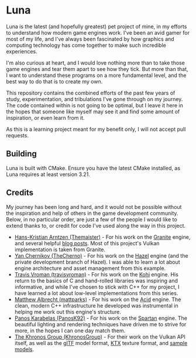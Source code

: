 # Luna

Luna is the latest (and hopefully greatest) pet project of mine, in my efforts to understand how modern game engines work. I've been an avid gamer for most of my life, and I've always been fascinated by how graphics and computing technology has come together to make such incredible experiences.

I'm also curious at heart, and I would love nothing more than to take those game engines and tear them apart to see how they tick. But more than that, I want to understand these programs on a more fundamental level, and the best way to do that is to create my own.

This repository contains the combined efforts of the past few years of study, experimentation, and tribulations I've gone through on my journey. The code contained within is not going to be optimal, but I leave it here in the hopes that someone like myself may see it and find some amount of inspiration, or even learn from it.

As this is a learning project meant for my benefit only, I will not accept pull requests.

## Building

Luna is built with CMake. Ensure you have the latest CMake installed, as Luna requires at least version 3.21.

## Credits

My journey has been long and hard, and it would not be possible without the inspiration and help of others in the game development community. Below, in no particular order, are just a few of the people I would like to extend thanks to, or credit for code I've used along the way in this project.

* [Hans-Kristian Arntzen (Themaister)](https://github.com/Themaister) - For his work on the [Granite](https://github.com/Themaister/Granite) engine, and several helpful [blog posts](http://themaister.net/blog/). Most of this project's Vulkan implementation is taken from Granite.
* [Yan Chernikov (TheCherno)](https://github.com/TheCherno/) - For his work on the [Hazel](https://github.com/TheCherno/Hazel) engine (and the private development branch of Hazel). I was able to learn a lot about engine architecture and asset management from this example.
* [Travis Vroman (travisvroman)](https://github.com/travisvroman) - For his work on the [Kohi](https://github.com/travisvroman/kohi) engine. His return to the basics of C and hand-rolled libraries was inspiring and informative, and while I've chosen to stick with C++ for my project, I have learned a lot about low-level implementations from this series.
* [Matthew Albrecht (mattparks)](https://github.com/mattparks) - For his work on the [Acid](https://github.com/EQMG/Acid) engine. The clean, modern C++ infrastructure he developed was instrumental in helping me work out this engine's structure.
* [Panos Karabelas (PanosK92)](https://github.com/PanosK92) - For his work on the [Spartan](https://github.com/PanosK92/SpartanEngine) engine. The beautiful lighting and rendering techniques have driven me to strive for more, in the hopes I can one day match them.
* [The Khronos Group (KhronosGroup)](https://github.com/KhronosGroup) - For their work on the Vulkan API itself, as well as the [glTF](https://www.khronos.org/gltf/) model format, [KTX](https://www.khronos.org/ktx/) texture format, and [sample models](https://github.com/KhronosGroup/glTF-Sample-Models).
